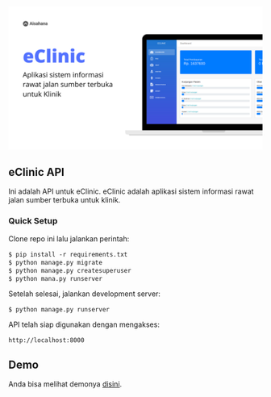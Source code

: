 ![eClinic]( ./eClinic.png "eClinic")

## eClinic API

Ini adalah API untuk eClinic. eClinic adalah aplikasi sistem informasi
rawat jalan sumber terbuka untuk klinik.

### Quick Setup
Clone repo ini lalu jalankan perintah:

```
$ pip install -r requirements.txt
$ python manage.py migrate
$ python manage.py createsuperuser
$ python mana.py runserver
```

Setelah selesai, jalankan development server:

```
$ python manage.py runserver
```

API telah siap digunakan dengan mengakses:

```
http://localhost:8000
```

## Demo
Anda bisa melihat demonya 
[disini](https://www.google.com).



